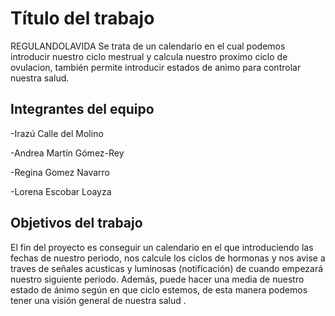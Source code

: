 # Título del trabajo

REGULANDOLAVIDA
Se trata de un calendario en el cual podemos introducir nuestro ciclo mestrual y calcula nuestro proximo ciclo de ovulacion, también permite introducir estados de animo para controlar nuestra salud.
## Integrantes del equipo

-Irazú Calle del Molino 


-Andrea Martín Gómez-Rey


-Regina Gomez Navarro


-Lorena Escobar Loayza

## Objetivos del trabajo

El fin del proyecto es conseguir un calendario en el que introduciendo las fechas de nuestro periodo, nos calcule los ciclos de hormonas y nos avise a traves de señales acusticas y luminosas (notificación) de cuando empezará nuestro siguiente periodo.
Además, puede hacer una media de nuestro estado de ánimo según en que ciclo estemos, de esta manera podemos tener una visión general de nuestra salud .
